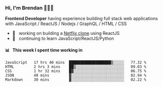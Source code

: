 ### Hi, I'm Brendan 👨🏻‍💻

<b>Frontend Developer</b> having experience building full stack web applications with JavaScript / ReactJS / Nodejs / GraphQL / HTML / CSS</p>

 - 🚀 	&nbsp; working on building a [Netflix clone](https://github.com/brendantfinn/netflix-clone) using ReactJS
 - 🌱 	&nbsp; continuing to learn JavaScript/ReactJS/Python

 
 
#### 📊 	&nbsp; This week I spent time working in
<!--START_SECTION:waka-->
```text
JavaScript   17 hrs 40 mins  ███████████████████▒░░░░░   77.32 % 
HTML         2 hrs 3 mins    ██▒░░░░░░░░░░░░░░░░░░░░░░   09.03 % 
CSS          1 hr 32 mins    █▓░░░░░░░░░░░░░░░░░░░░░░░   06.75 % 
JSON         40 mins         ▓░░░░░░░░░░░░░░░░░░░░░░░░   02.94 % 
Markdown     30 mins         ▓░░░░░░░░░░░░░░░░░░░░░░░░   02.22 % 
```
<!--END_SECTION:waka-->
